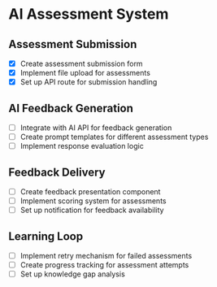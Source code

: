 # AI Assessment System

## Assessment Submission
- [x] Create assessment submission form
- [x] Implement file upload for assessments
- [x] Set up API route for submission handling

## AI Feedback Generation
- [ ] Integrate with AI API for feedback generation
- [ ] Create prompt templates for different assessment types
- [ ] Implement response evaluation logic

## Feedback Delivery
- [ ] Create feedback presentation component
- [ ] Implement scoring system for assessments
- [ ] Set up notification for feedback availability

## Learning Loop
- [ ] Implement retry mechanism for failed assessments
- [ ] Create progress tracking for assessment attempts
- [ ] Set up knowledge gap analysis